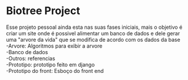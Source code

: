 # Biotree Project
Esse projeto pessoal ainda esta nas suas fases iniciais, mais o objetivo é criar um site onde é possivel alimentar um banco de dados e dele gerar uma "arvore da vida" que se modifica de acordo com os dados da base  
-Arvore: Algoritmos para exibir a arvore  
-Banco de dados  
-Outros: referencias  
-Prototipo: prototipo feito em django  
-Prototipo do front: Esboço do front end  
